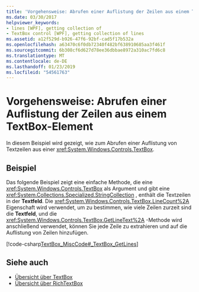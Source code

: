 ```yaml
---
title: 'Vorgehensweise: Abrufen einer Auflistung der Zeilen aus einem TextBox-Element'
ms.date: 03/30/2017
helpviewer_keywords:
- lines [WPF], getting collection of
- TextBox control [WPF], getting collection of lines
ms.assetid: a12f529d-b926-47f6-92bf-cad5f17b532a
ms.openlocfilehash: a63470c6f0db72340f482bf638910685aa3f461f
ms.sourcegitcommit: 6b308cf6d627d78ee36dbbae8972a310ac7fd6c8
ms.translationtype: MT
ms.contentlocale: de-DE
ms.lasthandoff: 01/23/2019
ms.locfileid: "54561763"
---
```

# <a name="how-to-get-a-collection-of-lines-from-a-textbox"></a>Vorgehensweise: Abrufen einer Auflistung der Zeilen aus einem TextBox-Element
In diesem Beispiel wird gezeigt, wie zum Abrufen einer Auflistung von Textzeilen aus einer <xref:System.Windows.Controls.TextBox>.  
  
## <a name="example"></a>Beispiel  
 Das folgende Beispiel zeigt eine einfache Methode, die eine <xref:System.Windows.Controls.TextBox> als Argument und gibt eine <xref:System.Collections.Specialized.StringCollection> , enthält die Textzeilen in der **Textfeld**.  Die <xref:System.Windows.Controls.TextBox.LineCount%2A> Eigenschaft wird verwendet, um zu bestimmen, wie viele Zeilen zurzeit sind die **Textfeld**, und die <xref:System.Windows.Controls.TextBox.GetLineText%2A> -Methode wird anschließend verwendet, können Sie jede Zeile zu extrahieren und auf die Auflistung von Zeilen hinzufügen.  
  
 [!code-csharp[TextBox_MiscCode#_TextBox_GetLines](../../../../samples/snippets/csharp/VS_Snippets_Wpf/TextBox_MiscCode/CSharp/Window1.xaml.cs#_textbox_getlines)]  
  
## <a name="see-also"></a>Siehe auch
- [Übersicht über TextBox](../../../../docs/framework/wpf/controls/textbox-overview.md)
- [Übersicht über RichTextBox](../../../../docs/framework/wpf/controls/richtextbox-overview.md)
